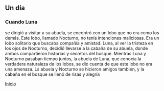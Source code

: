 ## Un día
### Cuando Luna

 se dirigió a visitar a su abuela, se encontró con un lobo que no era como los 
demás. Este lobo, llamado Nocturno, no tenía intenciones maliciosas. Era un lobo solitario que 
buscaba compañía y amistad. Luna, al ver la tristeza en los ojos de Nocturno, decidió llevarse a la 
cabaña de su abuela, donde ambos compartieron historias y secretos del bosque.
Mientras Luna y Nocturno pasaban tiempo juntos, la abuela de Luna, que conocía la verdadera 
naturaleza de los lobos, se dio cuenta de que este lobo no era una amenaza. La abuela y Nocturno se 
hicieron amigos también, y la cabaña en el bosque se llenó de risas y alegría


[Inicio](Inicio.md)
